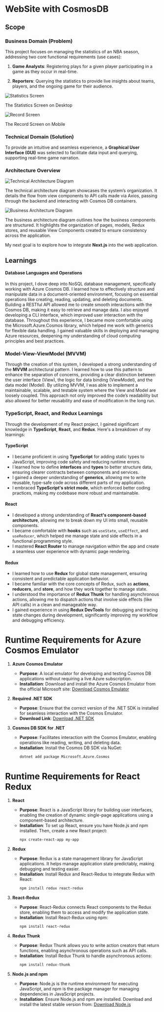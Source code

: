 # WebSite with CosmosDB

## Scope

### **Business Domain (Problem)**

This project focuses on managing the statistics of an NBA season, addressing two core functional requirements (use cases):

1. **Game Analysts**: Registering plays for a given player participating in a game as they occur in real-time.
    
2. **Reporters**: Querying the statistics to provide live insights about teams, players, and the ongoing game for their audience.

![Statistics Screen](resource/Statistics_Screen.png)

The Statistics Screen on Desktop

![Record Screen](resource/Record_Screen.png)

The Record Screen on Mobile

### **Technical Domain (Solution)**

To provide an intuitive and seamless experience, a **Graphical User Interface (GUI)** was selected to facilitate data input and querying, supporting real-time game narration.

### **Architecture Overview**

![Technical Architecture Diagram](resource/NBACosmos_Technical_Architecture.png)

The technical architecture diagram showcases the system’s organization. It details the flow from view components to API calls made via Axios, passing through the backend and interacting with Cosmos DB containers.

![Business Architecture Diagram](resource/NBACosmos_Business_Architecture.png)

The business architecture diagram outlines how the business components are structured. It highlights the organization of pages, models, Redux stores, and reusable View Components created to ensure consistency across the application. 

My next goal is to explore how to integrate **Next.js** into the web application.

## Learnings

#### **Database Languages and Operations**
In this project, I dove deep into NoSQL database management, specifically working with Azure Cosmos DB. I learned how to effectively structure and manipulate data in a document-oriented environment, focusing on essential operations like creating, reading, updating, and deleting documents. Building a RESTful API allowed me to create smooth interactions with the Cosmos DB, making it easy to retrieve and manage data. I also enjoyed developing a CLI interface, which improved user interaction with the database. Throughout this experience, I became more comfortable using the Microsoft.Azure.Cosmos library, which helped me work with generics for flexible data handling. I gained valuable skills in deploying and managing Azure resources, deepening my understanding of cloud computing principles and best practices.

### **Model-View-ViewModel (MVVM)**

Through the creation of this system, I developed a strong understanding of the **MVVM** architectural pattern. I learned how to use this pattern to enhance the separation of concerns, providing a clear distinction between the user interface (View), the logic for data binding (ViewModel), and the data model (Model). By utilizing MVVM, I was able to implement a maintainable, scalable, and testable system where the View and Model are loosely coupled. This approach not only improved the code’s readability but also allowed for better reusability and ease of modification in the long run.

### **TypeScript, React, and Redux Learnings**

Through the development of my React project, I gained significant knowledge in **TypeScript**, **React**, and **Redux**. Here's a breakdown of my learnings:

#### **TypeScript**
- I became proficient in using **TypeScript** for adding static types to JavaScript, improving code safety and reducing runtime errors.
- I learned how to define **interfaces** and **types** to better structure data, ensuring clearer contracts between components and services.
- I gained a deeper understanding of **generics**, allowing me to write reusable, type-safe code across different parts of my application.
- I embraced **TypeScript's strict mode**, which enforced better coding practices, making my codebase more robust and maintainable.

#### **React**
- I developed a strong understanding of **React's component-based architecture**, allowing me to break down my UI into small, reusable components.
- I became comfortable with **hooks** such as `useState`, `useEffect`, and `useReducer`, which helped me manage state and side effects in a functional programming style.
- I mastered **React Router** to manage navigation within the app and create a seamless user experience with dynamic page rendering.

#### **Redux**
- I learned how to use **Redux** for global state management, ensuring consistent and predictable application behavior.
- I became familiar with the core concepts of Redux, such as **actions**, **reducers**, and **store**, and how they work together to manage state.
- I understood the importance of **Redux Thunk** for handling asynchronous actions, allowing me to dispatch actions that involve side effects (like API calls) in a clean and manageable way.
- I gained experience in using **Redux DevTools** for debugging and tracing state changes during development, significantly improving my workflow and debugging efficiency.

# **Runtime Requirements for Azure Cosmos Emulator**

1. **Azure Cosmos Emulator**
    - **Purpose**: A local emulator for developing and testing Cosmos DB applications without requiring a live Azure subscription.
    - **Installation**: Download and install the Azure Cosmos Emulator from the official Microsoft site:
        [Download Cosmos Emulator](https://docs.microsoft.com/en-us/azure/cosmos-db/local-emulator)

2. **Required .NET SDK**
    - **Purpose**: Ensure that the correct version of the .NET SDK is installed for seamless interaction with the Cosmos Emulator.
    - **Download Link**: [Download .NET SDK](https://dotnet.microsoft.com/download/dotnet/8.0)

3. **Cosmos DB SDK for .NET**
    - **Purpose**: Facilitates interaction with the Cosmos Emulator, enabling operations like reading, writing, and deleting data.
    - **Installation**: Install the Cosmos DB SDK via NuGet:
        ```bash
        dotnet add package Microsoft.Azure.Cosmos
        ```

# **Runtime Requirements for React Redux**

1. **React**
    - **Purpose**: React is a JavaScript library for building user interfaces, enabling the creation of dynamic single-page applications using a component-based architecture.
    - **Installation**: To set up React, ensure you have Node.js and npm installed. Then, create a new React project:
        ```bash
        npx create-react-app my-app
        ```

2. **Redux**
    - **Purpose**: Redux is a state management library for JavaScript applications. It helps manage application state predictably, making debugging and testing easier.
    - **Installation**: Install Redux and React-Redux to integrate Redux with React:
        ```bash
        npm install redux react-redux
        ```

3. **React-Redux**
    - **Purpose**: React-Redux connects React components to the Redux store, enabling them to access and modify the application state.
    - **Installation**: Install React-Redux using npm:
        ```bash
        npm install react-redux
        ```

4. **Redux Thunk**
    - **Purpose**: Redux Thunk allows you to write action creators that return functions, enabling asynchronous operations such as API calls.
    - **Installation**: Install Redux Thunk to handle asynchronous actions:
        ```bash
        npm install redux-thunk
        ```

5. **Node.js and npm**
    - **Purpose**: Node.js is the runtime environment for executing JavaScript, and npm is the package manager for managing dependencies in JavaScript projects.
    - **Installation**: Ensure Node.js and npm are installed. Download and install the latest stable version from:
        [Download Node.js](https://nodejs.org/)
